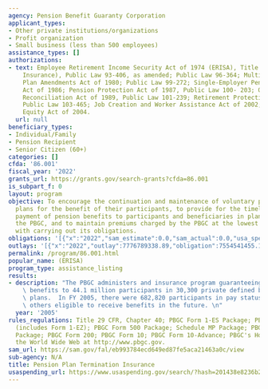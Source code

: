 ```yaml
---
agency: Pension Benefit Guaranty Corporation
applicant_types:
- Other private institutions/organizations
- Profit organization
- Small business (less than 500 employees)
assistance_types: []
authorizations:
- text: Employee Retirement Income Security Act of 1974 (ERISA), Title IV (Plan Termination
    Insurance), Public Law 93-406, as amended; Public Law 96-364; Multi-employer Pension
    Plan Amendments Act of 1980; Public Law 99-272; Single-Employer Pension Plan Amendments
    Act of 1986; Pension Protection Act of 1987, Public Law 100- 203; Omnibus Budget
    Reconciliation Act of 1989, Public Law 101-239; Retirement Protection Act of 1994,
    Public Law 103-465; Job Creation and Worker Assistance Act of 2002; Pension Funding
    Equity Act of 2004.
  url: null
beneficiary_types:
- Individual/Family
- Pension Recipient
- Senior Citizen (60+)
categories: []
cfda: '86.001'
fiscal_year: '2022'
grants_url: https://grants.gov/search-grants?cfda=86.001
is_subpart_f: 0
layout: program
objective: To encourage the continuation and maintenance of voluntary private pension
  plans for the benefit of their participants, to provide for the timely and uninterrupted
  payment of pension benefits to participants and beneficiaries in plans covered by
  the PBGC, and to maintain premiums charged by the PBGC at the lowest level consistent
  with carrying out its obligations.
obligations: '[{"x":"2022","sam_estimate":0.0,"sam_actual":0.0,"usa_spending_actual":7554541455.14},{"x":"2023","sam_estimate":0.0,"sam_actual":0.0,"usa_spending_actual":45905662758.21},{"x":"2024","sam_estimate":0.0,"sam_actual":0.0,"usa_spending_actual":14518346103.1}]'
outlays: '[{"x":"2022","outlay":7776789338.89,"obligation":7554541455.14},{"x":"2023","outlay":9450749397.64,"obligation":45905662758.21},{"x":"2024","outlay":14360492602.82,"obligation":14518346103.1}]'
permalink: /program/86.001.html
popular_name: (ERISA)
program_type: assistance_listing
results:
- description: "The PBGC administers and insurance program guaranteeing certain pension\
    \ benefits to 44.1 million participants in 30,300 private defined benefit pension\
    \ plans.  In FY 2005, there were 682,820 participants in pay status and 510,000\
    \ others eligible to receive benefits in the future. \n"
  year: '2005'
rules_regulations: Title 29 CFR, Chapter 40; PBGC Form 1-ES Package; PBGC Form 1 Package
  (includes Form 1-EZ); PBGC Form 500 Package; Schedule MP Package; PBGC Form 600
  Package; PBGC Form 200; PBGC Form 10; PBGC Form 10-Advance; PBGC's Home Page on
  the World Wide Web at http://www.pbgc.gov.
sam_url: https://sam.gov/fal/eb993784ecd649ed87fe5aca21463a0c/view
sub-agency: N/A
title: Pension Plan Termination Insurance
usaspending_url: https://www.usaspending.gov/search/?hash=201438e8236b252ae3b08a4a976a43b0
---
```

